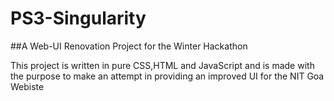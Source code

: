 # PS3-Singularity  

##A Web-UI Renovation Project for the Winter Hackathon

This project is written in pure CSS,HTML and JavaScript and is made with the purpose to make an attempt in providing an improved UI for the NIT Goa Webiste
